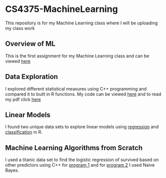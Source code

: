 # CS4375-MachineLearning
This repository is for my Machine Learning class where I will be uploading my class work

## Overview of ML
This is the first assignment for my Machine Learning class and can be viewed  [here](https://github.com/sharmingaz/CS4375-MachineLearning/blob/main/Overview%20of%20ML.pdf)

## Data Exploration
I explored different statistical measures using C++ programming and compared it to built in R functions. My code can be viewed  [here](https://github.com/sharmingaz/CS4375-MachineLearning/blob/main/dataExploration.cpp) and to read my pdf click  [here](https://github.com/sharmingaz/CS4375-MachineLearning/blob/main/data_exploration.pdf) 

## Linear Models
I found two unique data sets to explore linear models using [regression](https://github.com/sharmingaz/CS4375-MachineLearning/blob/main/Regression.pdf) and [classification](https://github.com/sharmingaz/CS4375-MachineLearning/blob/main/Classification.pdf) in R.

## Machine Learning Algorithms from Scratch
I used a titanic data set to find the logistic regression of survived based on other predictors using C++ for [program 1](https://github.com/sharmingaz/CS4375-MachineLearning/blob/main/program1_C%2B%2B_Scratch.cpp) and for [program 2](https://github.com/sharmingaz/CS4375-MachineLearning/blob/main/program2_C%2B%2B_Scratch.cpp) I used Naive Bayes. 
